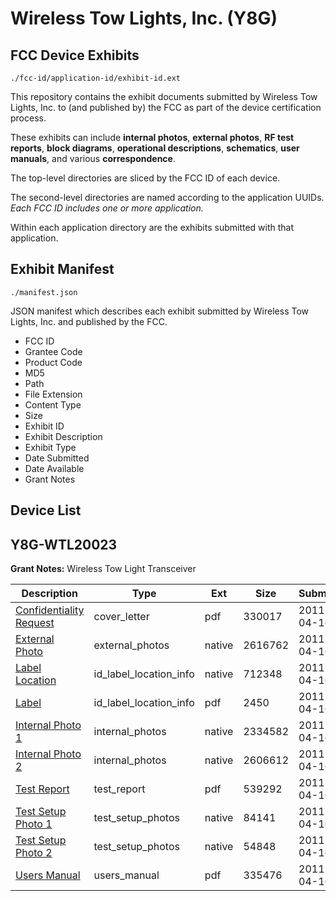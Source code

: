 # Wireless Tow Lights, Inc. (Y8G)
## FCC Device Exhibits

```
./fcc-id/application-id/exhibit-id.ext
```

This repository contains the exhibit documents submitted by Wireless Tow Lights, Inc. to (and published by) the FCC as part of the device certification process.

These exhibits can include **internal photos**, **external photos**, **RF test reports**, **block diagrams**, **operational descriptions**, **schematics**, **user manuals**, and various **correspondence**.

The top-level directories are sliced by the FCC ID of each device.

The second-level directories are named according to the application UUIDs. *Each FCC ID includes one or more application.*

Within each application directory are the exhibits submitted with that application. 

## Exhibit Manifest

```
./manifest.json
```

JSON manifest which describes each exhibit submitted by Wireless Tow Lights, Inc. and published by the FCC.

- FCC ID
- Grantee Code
- Product Code
- MD5
- Path
- File Extension
- Content Type
- Size
- Exhibit ID
- Exhibit Description
- Exhibit Type
- Date Submitted
- Date Available
- Grant Notes

## Device List
## Y8G-WTL20023
**Grant Notes:** Wireless Tow Light Transceiver

| Description | Type | Ext | Size | Submitted | Available |
| ----------- | ---- | --- | ---- | --------- | --------- |
| [Confidentiality Request](Y8G-WTL20023/1048490e6f3eec66d47f2fabfa10acae/1449434.pdf) | cover_letter | pdf | 330017 | 2011-04-16 | 2011-04-16 |
| [External Photo](Y8G-WTL20023/1048490e6f3eec66d47f2fabfa10acae/1449421.native) | external_photos | native | 2616762 | 2011-04-16 | 2011-04-16 |
| [Label Location](Y8G-WTL20023/1048490e6f3eec66d47f2fabfa10acae/1449422.native) | id_label_location_info | native | 712348 | 2011-04-16 | 2011-04-16 |
| [Label](Y8G-WTL20023/1048490e6f3eec66d47f2fabfa10acae/1449423.pdf) | id_label_location_info | pdf | 2450 | 2011-04-16 | 2011-04-16 |
| [Internal Photo 1](Y8G-WTL20023/1048490e6f3eec66d47f2fabfa10acae/1449424.native) | internal_photos | native | 2334582 | 2011-04-16 | 2011-04-16 |
| [Internal Photo 2](Y8G-WTL20023/1048490e6f3eec66d47f2fabfa10acae/1449425.native) | internal_photos | native | 2606612 | 2011-04-16 | 2011-04-16 |
| [Test Report](Y8G-WTL20023/1048490e6f3eec66d47f2fabfa10acae/1449430.pdf) | test_report | pdf | 539292 | 2011-04-16 | 2011-04-16 |
| [Test Setup Photo 1](Y8G-WTL20023/1048490e6f3eec66d47f2fabfa10acae/1449431.native) | test_setup_photos | native | 84141 | 2011-04-16 | 2011-04-16 |
| [Test Setup Photo 2](Y8G-WTL20023/1048490e6f3eec66d47f2fabfa10acae/1449432.native) | test_setup_photos | native | 54848 | 2011-04-16 | 2011-04-16 |
| [Users Manual](Y8G-WTL20023/1048490e6f3eec66d47f2fabfa10acae/1449433.pdf) | users_manual | pdf | 335476 | 2011-04-16 | 2011-04-16 |
